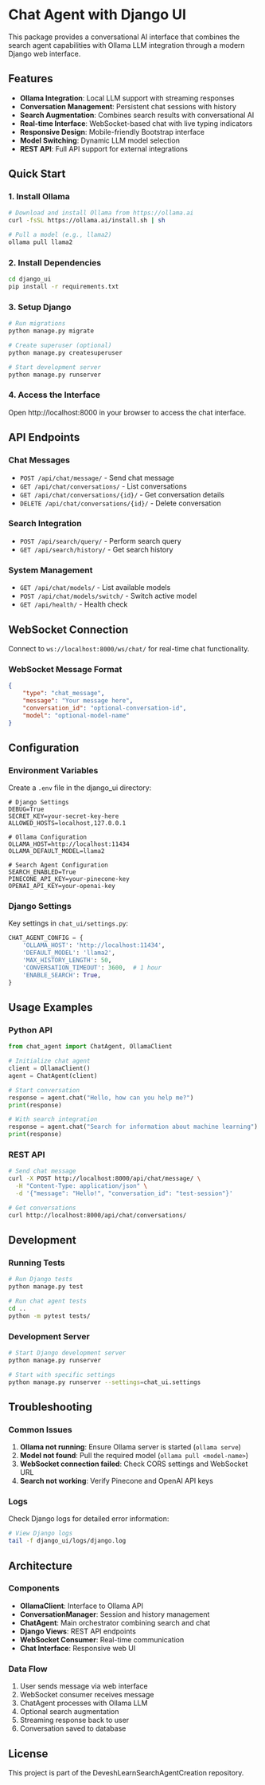 # Chat Agent with Django UI

This package provides a conversational AI interface that combines the search agent capabilities with Ollama LLM integration through a modern Django web interface.

## Features

- **Ollama Integration**: Local LLM support with streaming responses
- **Conversation Management**: Persistent chat sessions with history
- **Search Augmentation**: Combines search results with conversational AI
- **Real-time Interface**: WebSocket-based chat with live typing indicators
- **Responsive Design**: Mobile-friendly Bootstrap interface
- **Model Switching**: Dynamic LLM model selection
- **REST API**: Full API support for external integrations

## Quick Start

### 1. Install Ollama
```bash
# Download and install Ollama from https://ollama.ai
curl -fsSL https://ollama.ai/install.sh | sh

# Pull a model (e.g., llama2)
ollama pull llama2
```

### 2. Install Dependencies
```bash
cd django_ui
pip install -r requirements.txt
```

### 3. Setup Django
```bash
# Run migrations
python manage.py migrate

# Create superuser (optional)
python manage.py createsuperuser

# Start development server
python manage.py runserver
```

### 4. Access the Interface
Open http://localhost:8000 in your browser to access the chat interface.

## API Endpoints

### Chat Messages
- `POST /api/chat/message/` - Send chat message
- `GET /api/chat/conversations/` - List conversations
- `GET /api/chat/conversations/{id}/` - Get conversation details
- `DELETE /api/chat/conversations/{id}/` - Delete conversation

### Search Integration
- `POST /api/search/query/` - Perform search query
- `GET /api/search/history/` - Get search history

### System Management
- `GET /api/chat/models/` - List available models
- `POST /api/chat/models/switch/` - Switch active model
- `GET /api/health/` - Health check

## WebSocket Connection

Connect to `ws://localhost:8000/ws/chat/` for real-time chat functionality.

### WebSocket Message Format
```json
{
    "type": "chat_message",
    "message": "Your message here",
    "conversation_id": "optional-conversation-id",
    "model": "optional-model-name"
}
```

## Configuration

### Environment Variables
Create a `.env` file in the django_ui directory:

```env
# Django Settings
DEBUG=True
SECRET_KEY=your-secret-key-here
ALLOWED_HOSTS=localhost,127.0.0.1

# Ollama Configuration
OLLAMA_HOST=http://localhost:11434
OLLAMA_DEFAULT_MODEL=llama2

# Search Agent Configuration
SEARCH_ENABLED=True
PINECONE_API_KEY=your-pinecone-key
OPENAI_API_KEY=your-openai-key
```

### Django Settings
Key settings in `chat_ui/settings.py`:

```python
CHAT_AGENT_CONFIG = {
    'OLLAMA_HOST': 'http://localhost:11434',
    'DEFAULT_MODEL': 'llama2',
    'MAX_HISTORY_LENGTH': 50,
    'CONVERSATION_TIMEOUT': 3600,  # 1 hour
    'ENABLE_SEARCH': True,
}
```

## Usage Examples

### Python API
```python
from chat_agent import ChatAgent, OllamaClient

# Initialize chat agent
client = OllamaClient()
agent = ChatAgent(client)

# Start conversation
response = agent.chat("Hello, how can you help me?")
print(response)

# With search integration
response = agent.chat("Search for information about machine learning")
print(response)
```

### REST API
```bash
# Send chat message
curl -X POST http://localhost:8000/api/chat/message/ \
  -H "Content-Type: application/json" \
  -d '{"message": "Hello!", "conversation_id": "test-session"}'

# Get conversations
curl http://localhost:8000/api/chat/conversations/
```

## Development

### Running Tests
```bash
# Run Django tests
python manage.py test

# Run chat agent tests
cd ..
python -m pytest tests/
```

### Development Server
```bash
# Start Django development server
python manage.py runserver

# Start with specific settings
python manage.py runserver --settings=chat_ui.settings
```

## Troubleshooting

### Common Issues

1. **Ollama not running**: Ensure Ollama server is started (`ollama serve`)
2. **Model not found**: Pull the required model (`ollama pull <model-name>`)
3. **WebSocket connection failed**: Check CORS settings and WebSocket URL
4. **Search not working**: Verify Pinecone and OpenAI API keys

### Logs
Check Django logs for detailed error information:
```bash
# View Django logs
tail -f django_ui/logs/django.log
```

## Architecture

### Components
- **OllamaClient**: Interface to Ollama API
- **ConversationManager**: Session and history management
- **ChatAgent**: Main orchestrator combining search and chat
- **Django Views**: REST API endpoints
- **WebSocket Consumer**: Real-time communication
- **Chat Interface**: Responsive web UI

### Data Flow
1. User sends message via web interface
2. WebSocket consumer receives message
3. ChatAgent processes with Ollama LLM
4. Optional search augmentation
5. Streaming response back to user
6. Conversation saved to database

## License

This project is part of the DeveshLearnSearchAgentCreation repository.
